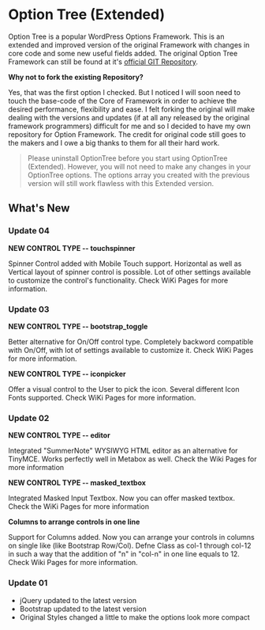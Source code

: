 # Option Tree (Extended)
Option Tree is a popular WordPress Options Framework. This is an extended and improved version of the original Framework with changes in core code and some new useful fields added. The original Option Tree Framework can still be found at it's [official GIT Repository](https://github.com/valendesigns/option-tree).  

**Why not to fork the existing Repository?**

Yes, that was the first option I checked. But I noticed I will soon need to touch the base-code of the Core of Framework in order to achieve the desired performance, flexibility and ease. I felt forking the original will make dealing with the versions and updates (if at all any released by the original framework programmers) difficult for me and so I decided to have my own repository for Option Framework. The credit for original code still goes to the makers and I owe a big thanks to them for all their hard work.

> Please uninstall OptionTree before you start using OptionTree (Extended). However, you will not need to make any changes in your OptionTree options. The options array you created with the previous version will still work flawless with this Extended version. 

## What's New

### Update 04

**NEW CONTROL TYPE -- touchspinner** 

Spinner Control added with Mobile Touch support. Horizontal as well as Vertical layout of spinner control is possible. Lot of other settings available to customize the control's functionality. Check WiKi Pages for more information.

### Update 03

**NEW CONTROL TYPE -- bootstrap_toggle**

Better alternative for On/Off control type. Completely backword compatible with On/Off, with lot of settings available to customize it. Check WiKi Pages for more information.

**NEW CONTROL TYPE -- iconpicker** 

Offer a visual control to the User to pick the icon. Several different Icon Fonts supported. Check WiKi Pages for more information.

### Update 02

**NEW CONTROL TYPE -- editor** 

Integrated "SummerNote" WYSIWYG HTML editor as an alternative for TinyMCE. Works perfectly well in Metabox as well. Check the Wiki Pages for more information

**NEW CONTROL TYPE -- masked_textbox** 

Integrated Masked Input Textbox. Now you can offer masked textbox. Check the WiKi Pages for more information

**Columns to arrange controls in one line**

Support for Columns added. Now you can arrange your controls in columns on single like (like Bootstrap Row/Col). Defne Class as col-1 through col-12 in such a way that the addition of "n" in "col-n" in one line equals to 12. Check Wiki Pages for more information.

### Update 01

- jQuery updated to the latest version
- Bootstrap updated to the latest version
- Original Styles changed a little to make the options look more compact
